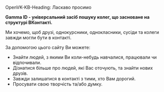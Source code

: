 OpenVK-KB-Heading: Ласкаво просимо

**Gamma ID - універсальний засіб пошуку колег, що засноване на структурі ВКонтакті.**

Ми хочемо, щоб друзі, однокурсники, однокласники, сусіди та колеги завжди могли бути в контакті.

За допомогою цього сайту Ви можете:

* Знайти людей, з якими Ви коли-небудь навчалися, працювали чи відпочивали.
* Дізнатися більше про людей, які Вас оточують, та знайти нових друзів.
* Завжди залишатися в контакті з тими, хто Вам дорогий.
* Просувати свою творчість та/або думку.
